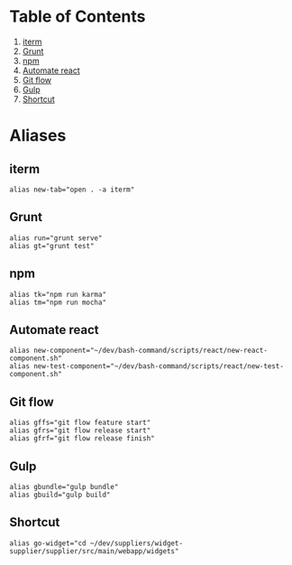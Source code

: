 # Table of Contents
1. [iterm](#iterm)
2. [Grunt](#grunt)
3. [npm](#npm)
4. [Automate react](#automate-react)
5. [Git flow](#git-flow)
6. [Gulp](#gulp)
7. [Shortcut](#shortcut)

# Aliases
## iterm <a name="iterm"></a>
`alias new-tab="open . -a iterm"`  

## Grunt <a name="grunt"></a>
`alias run="grunt serve"`  
`alias gt="grunt test"`  

## npm <a name="npm"></a>
`alias tk="npm run karma"`  
`alias tm="npm run mocha"`  

## Automate react <a name="automate-react"></a>
`alias new-component="~/dev/bash-command/scripts/react/new-react-component.sh"`  
`alias new-test-component="~/dev/bash-command/scripts/react/new-test-component.sh"`  

## Git flow <a name="git-flow"></a>
`alias gffs="git flow feature start"`  
`alias gfrs="git flow release start"`  
`alias gfrf="git flow release finish"`  

## Gulp <a name="gulp"></a>
`alias gbundle="gulp bundle"`  
`alias gbuild="gulp build"`  

## Shortcut <a name="shortcut"></a>
`alias go-widget="cd ~/dev/suppliers/widget-supplier/supplier/src/main/webapp/widgets"`  
